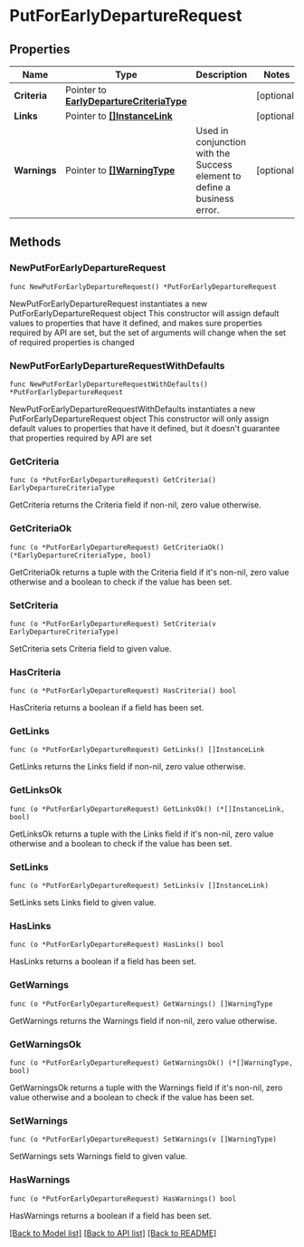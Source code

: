 # PutForEarlyDepartureRequest

## Properties

Name | Type | Description | Notes
------------ | ------------- | ------------- | -------------
**Criteria** | Pointer to [**EarlyDepartureCriteriaType**](EarlyDepartureCriteriaType.md) |  | [optional] 
**Links** | Pointer to [**[]InstanceLink**](InstanceLink.md) |  | [optional] 
**Warnings** | Pointer to [**[]WarningType**](WarningType.md) | Used in conjunction with the Success element to define a business error. | [optional] 

## Methods

### NewPutForEarlyDepartureRequest

`func NewPutForEarlyDepartureRequest() *PutForEarlyDepartureRequest`

NewPutForEarlyDepartureRequest instantiates a new PutForEarlyDepartureRequest object
This constructor will assign default values to properties that have it defined,
and makes sure properties required by API are set, but the set of arguments
will change when the set of required properties is changed

### NewPutForEarlyDepartureRequestWithDefaults

`func NewPutForEarlyDepartureRequestWithDefaults() *PutForEarlyDepartureRequest`

NewPutForEarlyDepartureRequestWithDefaults instantiates a new PutForEarlyDepartureRequest object
This constructor will only assign default values to properties that have it defined,
but it doesn't guarantee that properties required by API are set

### GetCriteria

`func (o *PutForEarlyDepartureRequest) GetCriteria() EarlyDepartureCriteriaType`

GetCriteria returns the Criteria field if non-nil, zero value otherwise.

### GetCriteriaOk

`func (o *PutForEarlyDepartureRequest) GetCriteriaOk() (*EarlyDepartureCriteriaType, bool)`

GetCriteriaOk returns a tuple with the Criteria field if it's non-nil, zero value otherwise
and a boolean to check if the value has been set.

### SetCriteria

`func (o *PutForEarlyDepartureRequest) SetCriteria(v EarlyDepartureCriteriaType)`

SetCriteria sets Criteria field to given value.

### HasCriteria

`func (o *PutForEarlyDepartureRequest) HasCriteria() bool`

HasCriteria returns a boolean if a field has been set.

### GetLinks

`func (o *PutForEarlyDepartureRequest) GetLinks() []InstanceLink`

GetLinks returns the Links field if non-nil, zero value otherwise.

### GetLinksOk

`func (o *PutForEarlyDepartureRequest) GetLinksOk() (*[]InstanceLink, bool)`

GetLinksOk returns a tuple with the Links field if it's non-nil, zero value otherwise
and a boolean to check if the value has been set.

### SetLinks

`func (o *PutForEarlyDepartureRequest) SetLinks(v []InstanceLink)`

SetLinks sets Links field to given value.

### HasLinks

`func (o *PutForEarlyDepartureRequest) HasLinks() bool`

HasLinks returns a boolean if a field has been set.

### GetWarnings

`func (o *PutForEarlyDepartureRequest) GetWarnings() []WarningType`

GetWarnings returns the Warnings field if non-nil, zero value otherwise.

### GetWarningsOk

`func (o *PutForEarlyDepartureRequest) GetWarningsOk() (*[]WarningType, bool)`

GetWarningsOk returns a tuple with the Warnings field if it's non-nil, zero value otherwise
and a boolean to check if the value has been set.

### SetWarnings

`func (o *PutForEarlyDepartureRequest) SetWarnings(v []WarningType)`

SetWarnings sets Warnings field to given value.

### HasWarnings

`func (o *PutForEarlyDepartureRequest) HasWarnings() bool`

HasWarnings returns a boolean if a field has been set.


[[Back to Model list]](../README.md#documentation-for-models) [[Back to API list]](../README.md#documentation-for-api-endpoints) [[Back to README]](../README.md)


